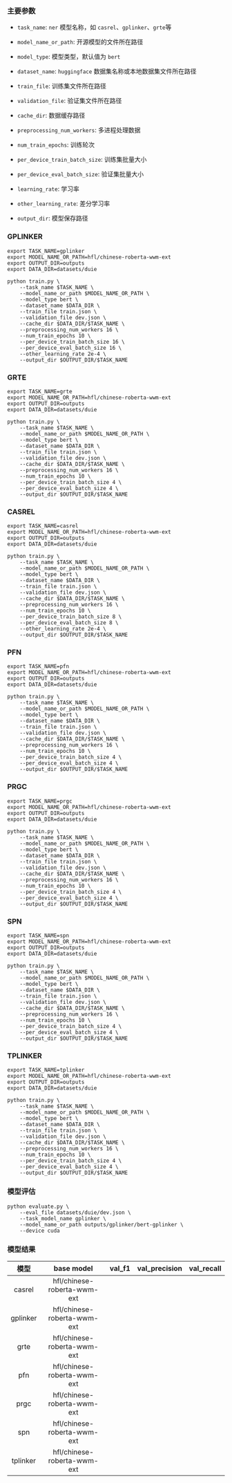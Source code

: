 ### 主要参数

+ `task_name`: `ner` 模型名称，如 `casrel`、`gplinker`、`grte`等


+ `model_name_or_path`: 开源模型的文件所在路径


+ `model_type`: 模型类型，默认值为 `bert`


+ `dataset_name`: `huggingface` 数据集名称或本地数据集文件所在路径


+ `train_file`: 训练集文件所在路径


+ `validation_file`: 验证集文件所在路径


+ `cache_dir`: 数据缓存路径


+ `preprocessing_num_workers`: 多进程处理数据


+ `num_train_epochs`: 训练轮次


+ `per_device_train_batch_size`: 训练集批量大小


+ `per_device_eval_batch_size`: 验证集批量大小


+ `learning_rate`: 学习率


+ `other_learning_rate`: 差分学习率


+ `output_dir`: 模型保存路径


### GPLINKER

```shell
export TASK_NAME=gplinker
export MODEL_NAME_OR_PATH=hfl/chinese-roberta-wwm-ext
export OUTPUT_DIR=outputs
export DATA_DIR=datasets/duie

python train.py \
    --task_name $TASK_NAME \
    --model_name_or_path $MODEL_NAME_OR_PATH \
    --model_type bert \
    --dataset_name $DATA_DIR \
    --train_file train.json \
    --validation_file dev.json \
    --cache_dir $DATA_DIR/$TASK_NAME \
    --preprocessing_num_workers 16 \
    --num_train_epochs 10 \
    --per_device_train_batch_size 16 \
    --per_device_eval_batch_size 16 \
    --other_learning_rate 2e-4 \
    --output_dir $OUTPUT_DIR/$TASK_NAME
```

### GRTE

```shell
export TASK_NAME=grte
export MODEL_NAME_OR_PATH=hfl/chinese-roberta-wwm-ext
export OUTPUT_DIR=outputs
export DATA_DIR=datasets/duie

python train.py \
    --task_name $TASK_NAME \
    --model_name_or_path $MODEL_NAME_OR_PATH \
    --model_type bert \
    --dataset_name $DATA_DIR \
    --train_file train.json \
    --validation_file dev.json \
    --cache_dir $DATA_DIR/$TASK_NAME \
    --preprocessing_num_workers 16 \
    --num_train_epochs 10 \
    --per_device_train_batch_size 4 \
    --per_device_eval_batch_size 4 \
    --output_dir $OUTPUT_DIR/$TASK_NAME
```

### CASREL

```shell
export TASK_NAME=casrel
export MODEL_NAME_OR_PATH=hfl/chinese-roberta-wwm-ext
export OUTPUT_DIR=outputs
export DATA_DIR=datasets/duie

python train.py \
    --task_name $TASK_NAME \
    --model_name_or_path $MODEL_NAME_OR_PATH \
    --model_type bert \
    --dataset_name $DATA_DIR \
    --train_file train.json \
    --validation_file dev.json \
    --cache_dir $DATA_DIR/$TASK_NAME \
    --preprocessing_num_workers 16 \
    --num_train_epochs 10 \
    --per_device_train_batch_size 8 \
    --per_device_eval_batch_size 8 \
    --other_learning_rate 2e-4 \
    --output_dir $OUTPUT_DIR/$TASK_NAME
```

### PFN

```shell
export TASK_NAME=pfn
export MODEL_NAME_OR_PATH=hfl/chinese-roberta-wwm-ext
export OUTPUT_DIR=outputs
export DATA_DIR=datasets/duie

python train.py \
    --task_name $TASK_NAME \
    --model_name_or_path $MODEL_NAME_OR_PATH \
    --model_type bert \
    --dataset_name $DATA_DIR \
    --train_file train.json \
    --validation_file dev.json \
    --cache_dir $DATA_DIR/$TASK_NAME \
    --preprocessing_num_workers 16 \
    --num_train_epochs 10 \
    --per_device_train_batch_size 4 \
    --per_device_eval_batch_size 4 \
    --output_dir $OUTPUT_DIR/$TASK_NAME
```

### PRGC

```shell
export TASK_NAME=prgc
export MODEL_NAME_OR_PATH=hfl/chinese-roberta-wwm-ext
export OUTPUT_DIR=outputs
export DATA_DIR=datasets/duie

python train.py \
    --task_name $TASK_NAME \
    --model_name_or_path $MODEL_NAME_OR_PATH \
    --model_type bert \
    --dataset_name $DATA_DIR \
    --train_file train.json \
    --validation_file dev.json \
    --cache_dir $DATA_DIR/$TASK_NAME \
    --preprocessing_num_workers 16 \
    --num_train_epochs 10 \
    --per_device_train_batch_size 4 \
    --per_device_eval_batch_size 4 \
    --output_dir $OUTPUT_DIR/$TASK_NAME
```

### SPN

```shell
export TASK_NAME=spn
export MODEL_NAME_OR_PATH=hfl/chinese-roberta-wwm-ext
export OUTPUT_DIR=outputs
export DATA_DIR=datasets/duie

python train.py \
    --task_name $TASK_NAME \
    --model_name_or_path $MODEL_NAME_OR_PATH \
    --model_type bert \
    --dataset_name $DATA_DIR \
    --train_file train.json \
    --validation_file dev.json \
    --cache_dir $DATA_DIR/$TASK_NAME \
    --preprocessing_num_workers 16 \
    --num_train_epochs 10 \
    --per_device_train_batch_size 4 \
    --per_device_eval_batch_size 4 \
    --output_dir $OUTPUT_DIR/$TASK_NAME
```

### TPLINKER

```shell
export TASK_NAME=tplinker
export MODEL_NAME_OR_PATH=hfl/chinese-roberta-wwm-ext
export OUTPUT_DIR=outputs
export DATA_DIR=datasets/duie

python train.py \
    --task_name $TASK_NAME \
    --model_name_or_path $MODEL_NAME_OR_PATH \
    --model_type bert \
    --dataset_name $DATA_DIR \
    --train_file train.json \
    --validation_file dev.json \
    --cache_dir $DATA_DIR/$TASK_NAME \
    --preprocessing_num_workers 16 \
    --num_train_epochs 10 \
    --per_device_train_batch_size 4 \
    --per_device_eval_batch_size 4 \
    --output_dir $OUTPUT_DIR/$TASK_NAME
```

### 模型评估

```shell
python evaluate.py \
    --eval_file datasets/duie/dev.json \
    --task_model_name gplinker \
    --model_name_or_path outputs/gplinker/bert-gplinker \
    --device cuda
```

### 模型结果

|    模型    |          base model           |  val_f1  |  val_precision  |  val_recall  | 
|:--------:|:-----------------------------:|:--------:|:---------------:|:------------:|
|  casrel  |  hfl/chinese-roberta-wwm-ext  |          |                 |              | 
| gplinker |  hfl/chinese-roberta-wwm-ext  |          |                 |              | 
|   grte   |  hfl/chinese-roberta-wwm-ext  |          |                 |              | 
|   pfn    |  hfl/chinese-roberta-wwm-ext  |          |                 |              | 
|   prgc   |  hfl/chinese-roberta-wwm-ext  |          |                 |              | 
|   spn    |  hfl/chinese-roberta-wwm-ext  |          |                 |              | 
| tplinker |  hfl/chinese-roberta-wwm-ext  |          |                 |              | 
